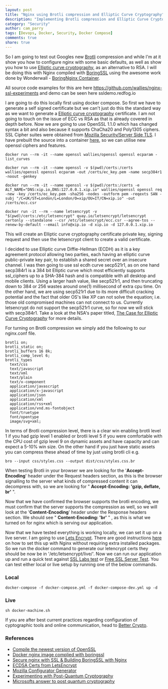 ```yaml
---
layout: post
title: "Nginx using Brotli compression and Elliptic Curve Cryptography"
description: "Implementing Brotli compression and Elliptic Curve Cryptography with Nginx"
category: "Security"
author: cam_parry
tags: [Devops, Docker, Security, Docker Compose]
comments: true
share: true
---
```


So I am going to test out Googles new [Brotli](https://github.com/google/brotli) compression and while I'm at it show you how to configure nginx with some basic defaults, as well as show you how to use [Elliptic curve cryptography](https://en.wikipedia.org/wiki/Elliptic_curve_cryptography), as an alternative to RSA. I will be doing this with Nginx compiled with [BoringSSL](https://www.chromium.org/Home/chromium-security/boringssl) using the awesome work done by Wonderwall - [BoringNginx Container](https://hub.docker.com/r/wonderfall/boring-nginx/).

All source code examples for this are here https://github.com/wallies/nginx-ssl-experiments and demo can be seen here ssldemo.redfog.io

I are going to do this locally first using docker compose. So first we have to generate a self signed certificate but we can't just do this the standard way as we want to generate a [Elliptic curve cryptography](https://en.wikipedia.org/wiki/Elliptic_curve_cryptography) certificate. I am not going to touch on the issue of ECC vs RSA as that is already covered in depth before.
Now we are going to use OpenSSL 1.1.0 which has changed syntax a bit and also because it supports ChaCha20 and Poly1305 ciphers. SSL Cipher suites were obtained from [Mozilla Security/Server Side TLS](https://wiki.mozilla.org/Security/Server_Side_TLS). I have prebuilt the source into a container [here](https://hub.docker.com/r/wallies/openssl/), so we can utilise new openssl ciphers and features.

```
docker run --rm -it --name openssl wallies/openssl openssl ecparam -list_curves

docker run --rm -it --name openssl -v $(pwd)/certs:/certs wallies/openssl openssl ecparam -out /certs/ec_key.pem -name secp384r1 -noout -genkey

docker run --rm -it --name openssl -v $(pwd)/certs:/certs -e ALT_NAME="DNS:xip.io,DNS:127.0.0.1.xip.io" wallies/openssl openssl req -new -key /certs/ec_key.pem -sha256 -nodes -outform pem -reqexts SAN -subj "/C=UK/ST=London/L=London/O=xip/OU=IT/CN=xip.io" -out /certs/ecc.csr

docker run -it --rm --name letsencrypt -v "$(pwd)/certs:/etc/letsencrypt" quay.io/letsencrypt/letsencrypt certonly --standalone --csr /etc/letsencrypt/ecc.csr --agree-tos --renew-by-default --email info@xip.io -d xip.io -d 127.0.0.1.xip.io
```

This will create an Elliptic curve cryptography certificate private key, signing request and then use the letsencrypt client to create a valid certificate.

I decided to use Elliptic curve Diffie-Hellman (ECDH) as it is a key agreement protocol allowing two parties, each having an elliptic curve public-private key pair, to establish a shared secret over an insecure channel. I was then going to use ssl ecdh curve secp521r1, as on one hand secp384r1 is a 384 bit Elliptic curve which most efficiently supports ssl_ciphers up to a SHA-384 hash and is compatible with all desktop and mobile clients. Using a larger hash value, like secp521r1, and then truncating down to 384 or 256 wastes around one(1) millisecond of extra cpu time. On the other hand, we are using secp521r1 due to its more difficult cracking potential and the fact that older OS's like XP can not solve the equation; i.e. those old compromised machines can not connect to us. Currently letsencrypt do not support the secp521r1 curve, so for now we will stick with secp384r1.
Take a look at the NSA's paper titled, [The Case for Elliptic Curve Cryptography](http://www.smithandcrown.com/open-research/the-case-for-elliptic-curve-cryptography/) for more details.


For turning on Brotli compression we simply add the following to our nginx.conf file. 

```
brotli on;
brotli_static on;
brotli_buffers 16 8k;
brotli_comp_level 6;
brotli_types
  text/css
  text/javascript
  text/xml
  text/plain
  text/x-component
  application/javascript
  application/x-javascript
  application/json
  application/xml
  application/rss+xml
  application/vnd.ms-fontobject
  font/truetype
  font/opentype
  image/svg+xml;
```


In terms of Brotli compression level, there is a clear win enabling brotli level 1 if you had gzip level 1 enabled or brotli level 5 if you were comfortable with the CPU cost of gzip level 9 on dynamic assets and have capacity and can expect a 5-10% win size. 
On the other hand if you just have static assets you can compress these ahead of time by just using brotli cli e.g. 

```
bro --input css/styles.css --output dist/css/styles.css.br
```

When testing Brotli in your browser we are looking for the '**Accept-Encoding**' header under the Request headers section, as this is the browser signalling to the server what kinds of compressed content it can decompress with, so we are looking for " **Accept-Encoding: 'gzip, deflate, br'** ".

Now that we have confirmed the browser supports the brotli encoding, we must confirm that the server supports the compression as well, so we will look at the '**Content-Encoding**' header under the Response headers section. We should see " **Content-Encoding: 'br'** " , as this is what we turned on for nginx which is serving our application.

Now that we have tested everything is working locally, we can set it up on a live server. I am going to use [Lets Encrypt](https://letsencrypt.org/). There are good instructions [here](https://manas.com.ar/blog/2016/01/25/letsencrypt-certificate-auto-renewal-in-docker-powered-nginx-reverse-proxy.html) on how to set this up with Nginx without requiring extra installed packages. So we run the docker command to generate our letencrypt certs they should be now be in '/etc/letsencrypt/live/'.  Now we can run our application up and run a quick test against [SSL Labs test](https://www.ssllabs.com/ssltest/) or [Free SSL Server Test](https://www.htbridge.com/ssl/). You can test either local or live setup by running one of the below commands.

### Local

```
docker-compose -f docker-compose.yml -f docker-compose-dev.yml up -d
```

### Live

```
sh docker-machine.sh
```

If you are after best current practices regarding configuration of cyptographic tools and online communication, head to [Better Crypto](https://bettercrypto.org/).

### References
- [Compile the newest version of OpenSSL](https://mark911.wordpress.com/2015/01/10/how-to-compile-and-install-newest-version-of-openssl-in-ubuntu-14-04-lts-64-bit-via-github/)
- [Docker nginx image complied with boringssl](https://hub.docker.com/r/wonderfall/boring-nginx/)
- [Secure nginx with SSL & Building BoringSSL with Nginx](https://calomel.org/nginx.html)
- [ECDSA Certs from LetsEncrypt](https://boops.me/how-to-get-a-signed-ecdsa-ecc-cert-from-letsencrypt/)
- [Mozilla Configurator Generator](https://mozilla.github.io/server-side-tls/ssl-config-generator/)
- [Experimenting with Post-Quantum Cryptography](https://security.googleblog.com/2016/07/experimenting-with-post-quantum.html)
- [Microsofts answer to post quantum cryptography](https://www.microsoft.com/en-us/research/project/sidh-library/)
